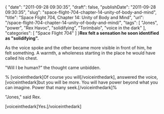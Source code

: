 {
    "date": "2011-09-28 09:30:35",
    "draft": false,
    "publishDate": "2011-09-28 09:30:35",
    "slug": "space-flight-704-chapter-14-unity-of-body-and-mind",
    "title": "Space Flight 704, Chapter 14: Unity of Body and Mind",
    "url": "\/space-flight-704-chapter-14-unity-of-body-and-mind\/",
    "tags": [
        "Jones",
        "power",
        "Rex Havoc",
        "solidifying",
        "Torimbalo",
        "voice in the dark"
    ],
    "categories": [
        "Space Flight 704"
    ]
}**Rex felt a sensation he soon identified as "solidifying".**

As the voice spoke and the other became more visible in front of him, he
felt something. A warmth, a wholeness starting in the place he would
have called his chest.

"Will I be human?" the thought came unbidden.

% \[voiceinthedark\]Of course you will\[/voiceinthedark\], answered the
voice, \[voiceinthedark\]but you will be more. You will have power
beyond what you can imagine. Power that many seek.\[/voiceinthedark\]%

"Jones," said Rex.

\[voiceinthedark\]Yes.\[/voiceinthedark\]